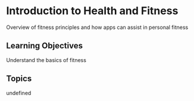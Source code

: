 # Introduction to Health and Fitness

Overview of fitness principles and how apps can assist in personal fitness

## Learning Objectives
Understand the basics of fitness

## Topics
undefined